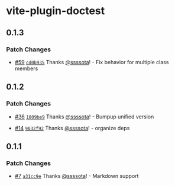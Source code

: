 # vite-plugin-doctest

## 0.1.3

### Patch Changes

- [#59](https://github.com/ssssota/doc-vitest/pull/59) [`cd0b935`](https://github.com/ssssota/doc-vitest/commit/cd0b935e8201c65ef18ad65fd7b2f0e98c47c32d) Thanks [@ssssota](https://github.com/ssssota)! - Fix behavior for multiple class members

## 0.1.2

### Patch Changes

- [#36](https://github.com/ssssota/doc-vitest/pull/36) [`1809be9`](https://github.com/ssssota/doc-vitest/commit/1809be90fbbeaa8591ccded0ee87a8cd29f8bfc4) Thanks [@ssssota](https://github.com/ssssota)! - Bumpup unified version

- [#14](https://github.com/ssssota/doc-vitest/pull/14) [`9032f92`](https://github.com/ssssota/doc-vitest/commit/9032f9286cf82ace6d201b8a563099be040e1212) Thanks [@ssssota](https://github.com/ssssota)! - organize deps

## 0.1.1

### Patch Changes

- [#7](https://github.com/ssssota/doc-vitest/pull/7) [`a31cc9e`](https://github.com/ssssota/doc-vitest/commit/a31cc9e2bf8c94e3ae14e3018ffdb0bf28916ee9) Thanks [@ssssota](https://github.com/ssssota)! - Markdown support
